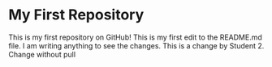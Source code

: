 # My First Repository

This is my first repository on GitHub!
This is my first edit to the README.md file.
I am writing anything to see the changes. 
This is a change by Student 2.
Change without pull
